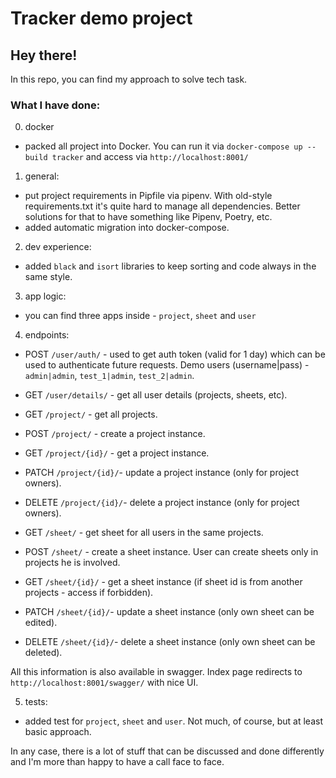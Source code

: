 # Tracker demo project

## Hey there!

In this repo, you can find my approach to solve tech task. 

### What I have done:

0. docker
* packed all project into Docker. You can run it via `docker-compose up --build tracker` and access via `http://localhost:8001/`

1. general:
* put project requirements in Pipfile via pipenv. With old-style requirements.txt it's quite hard to manage all dependencies. Better solutions for that to have something like Pipenv, Poetry, etc.
* added automatic migration into docker-compose.

2. dev experience:
* added `black` and `isort` libraries to keep sorting and code always in the same style.

3. app logic:
* you can find three apps inside - `project`, `sheet` and `user`

4. endpoints:
* POST `/user/auth/` - used to get auth token (valid for 1 day) which can be used to authenticate future requests. Demo users (username|pass) - `admin|admin`, `test_1|admin`, `test_2|admin`. 
* GET `/user/details/` - get all user details (projects, sheets, etc).

* GET `/project/` - get all projects.
* POST `/project/` - create a project instance.
* GET `/project/{id}/` - get a project instance.
* PATCH `/project/{id}/`- update a project instance (only for project owners).
* DELETE `/project/{id}/`- delete a project instance (only for project owners).

* GET `/sheet/` - get sheet for all users in the same projects.
* POST `/sheet/` - create a sheet instance. User can create sheets only in projects he is involved.
* GET `/sheet/{id}/` - get a sheet instance (if sheet id is from another projects - access if forbidden).
* PATCH `/sheet/{id}/`- update a sheet instance (only own sheet can be edited).
* DELETE `/sheet/{id}/`- delete a sheet instance (only own sheet can be deleted). 

All this information is also available in swagger. Index page redirects to `http://localhost:8001/swagger/` with nice UI.

5. tests:
* added test for `project`, `sheet` and `user`. Not much, of course, but at least basic approach.

In any case, there is a lot of stuff that can be discussed and done differently and I'm more than happy to have a call face to face.
